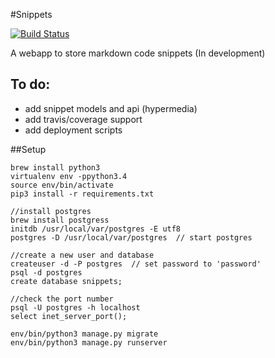 #Snippets

[![Build Status](https://travis-ci.org/maximilianhurl/snippets.svg)](https://travis-ci.org/maximilianhurl/snippets)

A webapp to store markdown code snippets (In development)

## To do:

- add snippet models and api (hypermedia)
- add travis/coverage support
- add deployment scripts

##Setup
	
	brew install python3
	virtualenv env -ppython3.4
	source env/bin/activate
	pip3 install -r requirements.txt

    //install postgres
    brew install postgress
    initdb /usr/local/var/postgres -E utf8
    postgres -D /usr/local/var/postgres  // start postgres

    //create a new user and database
    createuser -d -P postgres  // set password to 'password'
    psql -d postgres
    create database snippets;

    //check the port number
    psql -U postgres -h localhost
    select inet_server_port();

    env/bin/python3 manage.py migrate
    env/bin/python3 manage.py runserver